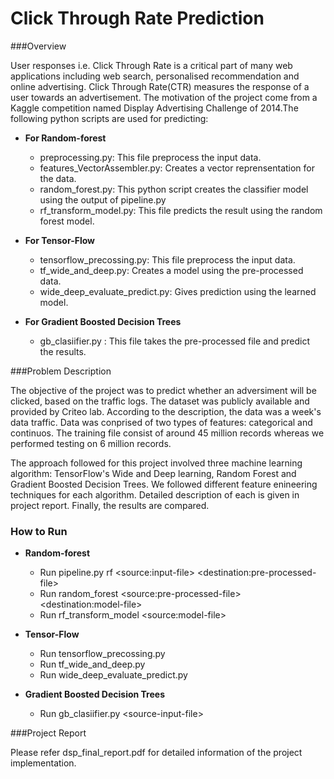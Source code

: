 # Click Through Rate Prediction

###Overview

User responses i.e. Click Through Rate is a critical part of many web applications including web search, personalised recommendation and online advertising. Click Through Rate(CTR) measures the response of a user towards an advertisement. The motivation of the project come from a Kaggle competition named Display Advertising Challenge of 2014.The following python scripts are used for predicting:

- __For Random-forest__
  - preprocessing.py: This file preprocess the input data.
  - features_VectorAssembler.py: Creates a vector reprensentation for the data.
  - random_forest.py: This python script creates the classifier model using the output of pipeline.py
  - rf_transform_model.py: This file predicts the result using the random forest model.

- __For Tensor-Flow__
  - tensorflow_precossing.py: This file preprocess the input data.
  - tf_wide_and_deep.py: Creates a model using the pre-processed data.
  - wide_deep_evaluate_predict.py: Gives prediction using the learned model.
 
- __For Gradient Boosted Decision Trees__
  - gb_clasiifier.py : This file takes the pre-processed file and predict the results.

###Problem Description

The objective of the project was to predict whether an adversiment will be clicked, based on the traffic logs. The dataset was publicly available and provided by Criteo lab. According to the description, the data was a week's data traffic. Data was conprised of two types of features: categorical and continuos. The training file consist of around 45 million records whereas we performed testing on 6 million records.

The approach followed for this project involved three machine learning algorithm: TensorFlow's Wide and Deep learning, Random Forest and Gradient Boosted Decision Trees. We followed different feature enineering techniques for each algorithm. Detailed description of each is given in project report. Finally, the results are compared.

### __How to Run__

- __Random-forest__
  - Run pipeline.py rf \<source:input-file> \<destination:pre-processed-file>
  - Run random_forest \<source:pre-processed-file> \<destination:model-file>
  - Run rf_transform_model \<source:model-file>

- __Tensor-Flow__
  - Run tensorflow_precossing.py
  - Run tf_wide_and_deep.py
  - Run wide_deep_evaluate_predict.py
 
- __Gradient Boosted Decision Trees__
  - Run gb_clasiifier.py \<source-input-file>

###Project Report

Please refer dsp_final_report.pdf for detailed information of the project implementation.
